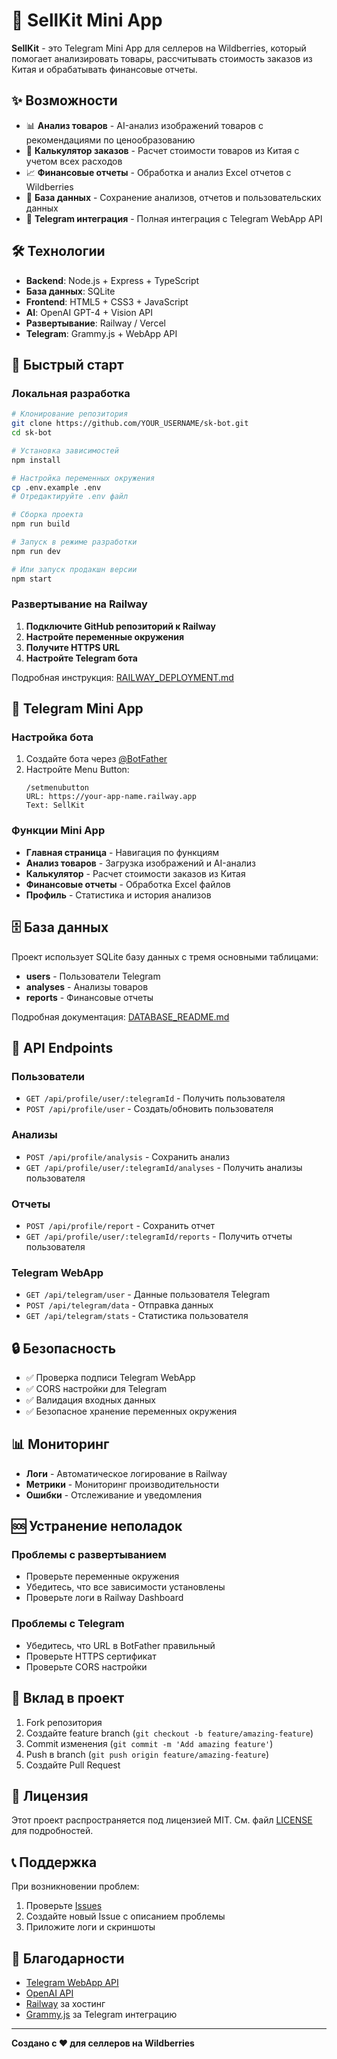 # 🚀 SellKit Mini App

**SellKit** - это Telegram Mini App для селлеров на Wildberries, который помогает анализировать товары, рассчитывать стоимость заказов из Китая и обрабатывать финансовые отчеты.

## ✨ Возможности

- 📊 **Анализ товаров** - AI-анализ изображений товаров с рекомендациями по ценообразованию
- 🧮 **Калькулятор заказов** - Расчет стоимости товаров из Китая с учетом всех расходов
- 📈 **Финансовые отчеты** - Обработка и анализ Excel отчетов с Wildberries
- 💾 **База данных** - Сохранение анализов, отчетов и пользовательских данных
- 🤖 **Telegram интеграция** - Полная интеграция с Telegram WebApp API

## 🛠️ Технологии

- **Backend**: Node.js + Express + TypeScript
- **База данных**: SQLite
- **Frontend**: HTML5 + CSS3 + JavaScript
- **AI**: OpenAI GPT-4 + Vision API
- **Развертывание**: Railway / Vercel
- **Telegram**: Grammy.js + WebApp API

## 🚀 Быстрый старт

### Локальная разработка

```bash
# Клонирование репозитория
git clone https://github.com/YOUR_USERNAME/sk-bot.git
cd sk-bot

# Установка зависимостей
npm install

# Настройка переменных окружения
cp .env.example .env
# Отредактируйте .env файл

# Сборка проекта
npm run build

# Запуск в режиме разработки
npm run dev

# Или запуск продакшн версии
npm start
```

### Развертывание на Railway

1. **Подключите GitHub репозиторий к Railway**
2. **Настройте переменные окружения**
3. **Получите HTTPS URL**
4. **Настройте Telegram бота**

Подробная инструкция: [RAILWAY_DEPLOYMENT.md](RAILWAY_DEPLOYMENT.md)

## 📱 Telegram Mini App

### Настройка бота

1. Создайте бота через [@BotFather](https://t.me/botfather)
2. Настройте Menu Button:
   ```
   /setmenubutton
   URL: https://your-app-name.railway.app
   Text: SellKit
   ```

### Функции Mini App

- **Главная страница** - Навигация по функциям
- **Анализ товаров** - Загрузка изображений и AI-анализ
- **Калькулятор** - Расчет стоимости заказов из Китая
- **Финансовые отчеты** - Обработка Excel файлов
- **Профиль** - Статистика и история анализов

## 🗄️ База данных

Проект использует SQLite базу данных с тремя основными таблицами:

- **users** - Пользователи Telegram
- **analyses** - Анализы товаров
- **reports** - Финансовые отчеты

Подробная документация: [DATABASE_README.md](DATABASE_README.md)

## 🔧 API Endpoints

### Пользователи
- `GET /api/profile/user/:telegramId` - Получить пользователя
- `POST /api/profile/user` - Создать/обновить пользователя

### Анализы
- `POST /api/profile/analysis` - Сохранить анализ
- `GET /api/profile/user/:telegramId/analyses` - Получить анализы пользователя

### Отчеты
- `POST /api/profile/report` - Сохранить отчет
- `GET /api/profile/user/:telegramId/reports` - Получить отчеты пользователя

### Telegram WebApp
- `GET /api/telegram/user` - Данные пользователя Telegram
- `POST /api/telegram/data` - Отправка данных
- `GET /api/telegram/stats` - Статистика пользователя

## 🔒 Безопасность

- ✅ Проверка подписи Telegram WebApp
- ✅ CORS настройки для Telegram
- ✅ Валидация входных данных
- ✅ Безопасное хранение переменных окружения

## 📊 Мониторинг

- **Логи** - Автоматическое логирование в Railway
- **Метрики** - Мониторинг производительности
- **Ошибки** - Отслеживание и уведомления

## 🆘 Устранение неполадок

### Проблемы с развертыванием
- Проверьте переменные окружения
- Убедитесь, что все зависимости установлены
- Проверьте логи в Railway Dashboard

### Проблемы с Telegram
- Убедитесь, что URL в BotFather правильный
- Проверьте HTTPS сертификат
- Проверьте CORS настройки

## 🤝 Вклад в проект

1. Fork репозитория
2. Создайте feature branch (`git checkout -b feature/amazing-feature`)
3. Commit изменения (`git commit -m 'Add amazing feature'`)
4. Push в branch (`git push origin feature/amazing-feature`)
5. Создайте Pull Request

## 📄 Лицензия

Этот проект распространяется под лицензией MIT. См. файл [LICENSE](LICENSE) для подробностей.

## 📞 Поддержка

При возникновении проблем:

1. Проверьте [Issues](https://github.com/YOUR_USERNAME/sk-bot/issues)
2. Создайте новый Issue с описанием проблемы
3. Приложите логи и скриншоты

## 🎉 Благодарности

- [Telegram WebApp API](https://core.telegram.org/bots/webapps)
- [OpenAI API](https://openai.com/api/)
- [Railway](https://railway.app) за хостинг
- [Grammy.js](https://grammy.dev/) за Telegram интеграцию

---

**Создано с ❤️ для селлеров на Wildberries**
